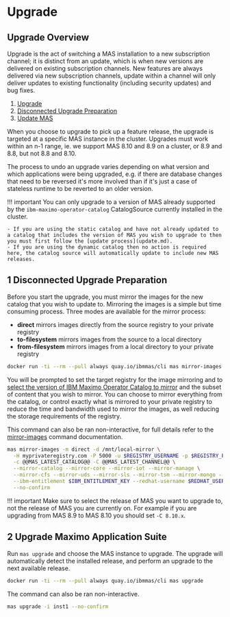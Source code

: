 Upgrade
===============================================================================

Upgrade Overview
-------------------------------------------------------------------------------
Upgrade is the act of switching a MAS installation to a new subscription channel; it is distinct from an update, which is when new versions are delivered on existing subscription channels.  New features are always delivered via new subscription channels, update within a channel will only deliver updates to existing functionality (including security updates) and bug fixes.

1. [Upgrade](#1-upgrade)
2. [Disconnected Upgrade Preparation](#1-disconnected-install-preparation)
3. [Update MAS](#2-update-maximo-application-suite)

When you choose to upgrade to pick up a feature release, the upgrade is targeted at a specific MAS instance in the cluster.  Upgrades must work within an n-1 range, ie. we support MAS 8.10 and 8.9 on a cluster, or 8.9 and 8.8, but not 8.8 and 8.10.

The process to undo an upgrade varies depending on what version and which applications were being upgraded, e.g. if there are database changes that need to be reversed it's more involved than if it's just a case of stateless runtime to be reverted to an older version.

!!! important
    You can only upgrade to a version of MAS already supported by the `ibm-maximo-operator-catalog` CatalogSource currently installed in the cluster.

    - If you are using the static catalog and have not already updated to a catalog that includes the version of MAS you wish to upgrade to then you must first follow the [update process](update.md).
    - If you are using the dynamic catalog then no action is required here, the catalog source will automatically update to include new MAS releases.


1 Disconnected Upgrade Preparation
-------------------------------------------------------------------------------
Before you start the upgrade, you must mirror the images for the new catalog that you wish to update to. Mirroring the images is a simple but time consuming process.  Three modes are available for the mirror process:

- **direct** mirrors images directly from the source registry to your private registry
- **to-filesystem** mirrors images from the source to a local directory
- **from-filesystem** mirrors images from a local directory to your private registry

```bash
docker run -ti --rm --pull always quay.io/ibmmas/cli mas mirror-images
```

You will be prompted to set the target registry for the image mirroring and to [select the version of IBM Maximo Operator Catalog to mirror](choosing-the-right-catalog.md) and the subset of content that you wish to mirror.  You can choose to mirror everything from the catalog, or control exactly what is mirrored to your private registry to reduce the time and bandwidth used to mirror the images, as well reducing the storage requirements of the registry.

This command can also be ran non-interactive, for full details refer to the [mirror-images](../commands/mirror-images.md) command documentation.

```bash
mas mirror-images -m direct -d /mnt/local-mirror \
  -H myprivateregistry.com -P 5000 -u $REGISTRY_USERNAME -p $REGISTRY_PASSWORD \
  -c @@MAS_LATEST_CATALOG@@ -C @@MAS_LATEST_CHANNEL@@ \
  --mirror-catalog --mirror-core --mirror-iot --mirror-manage \
  --mirror-cfs --mirror-uds --mirror-sls --mirror-tsm --mirror-mongo --mirror-db2 \
  --ibm-entitlement $IBM_ENTITLEMENT_KEY --redhat-username $REDHAT_USERNAME --redhat-password $REDHAT_PASSWORD \
  --no-confirm
```

!!! important
    Make sure to select the release of MAS you want to upgrade to, not the release of MAS you are currently on.  For example if you are upgrading from MAS 8.9 to MAS 8.10 you should set `-C 8.10.x`.


2 Upgrade Maximo Application Suite
-------------------------------------------------------------------------------
Run `mas upgrade` and choose the MAS instance to upgrade.  The upgrade will automatically detect the installed release, and perform an upgrade to the next available release.

```bash
docker run -ti --rm --pull always quay.io/ibmmas/cli mas upgrade
```

The command can also be ran non-interactive.

```bash
mas upgrade -i inst1 --no-confirm
```
